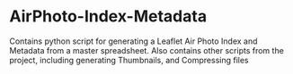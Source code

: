 # AirPhoto-Index-Metadata
Contains python script for generating a Leaflet Air Photo Index and Metadata from a master spreadsheet. Also contains other scripts from the project, including generating Thumbnails, and Compressing files

